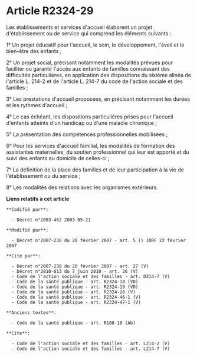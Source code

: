 # Article R2324-29

Les établissements et services d'accueil élaborent un projet d'établissement ou de service qui comprend les éléments
suivants : 

1° Un projet éducatif pour l'accueil, le soin, le développement, l'éveil et le bien-être des enfants ; 

2° Un projet social, précisant notamment les modalités prévues pour faciliter ou garantir l'accès aux enfants de familles
connaissant des difficultés particulières, en application des dispositions du sixième alinéa de l'article L. 214-2 et de
l'article L. 214-7 du code de l'action sociale et des familles ; 

3° Les prestations d'accueil proposées, en précisant notamment les durées et les rythmes d'accueil ; 

4° Le cas échéant, les dispositions particulières prises pour l'accueil d'enfants atteints d'un handicap ou d'une maladie
chronique ; 

5° La présentation des compétences professionnelles mobilisées ; 

6° Pour les services d'accueil familial, les modalités de formation des assistantes maternelles, du soutien professionnel qui
leur est apporté et du suivi des enfants au domicile de celles-ci ; 

7° La définition de la place des familles et de leur participation à la vie de l'établissement ou du service ; 

8° Les modalités des relations avec les organismes extérieurs.

**Liens relatifs à cet article**

	**Codifié par**:

	  - Décret n°2003-462 2003-05-21

	**Modifié par**:

	  - Décret n°2007-230 du 20 février 2007 - art. 5 () JORF 22 février 2007

	**Cité par**:

	  - Décret n°2007-230 du 20 février 2007 - art. 27 (V)
	  - Décret n°2010-613 du 7 juin 2010 - art. 26 (V)
	  - Code de l'action sociale et des familles - art. D214-7 (V)
	  - Code de la santé publique - art. R2324-18 (VD)
	  - Code de la santé publique - art. R2324-19 (VD)
	  - Code de la santé publique - art. R2324-28 (V)
	  - Code de la santé publique - art. R2324-46-1 (V)
	  - Code de la santé publique - art. R2324-47-1 (V)

	**Anciens textes**:

	  - Code de la santé publique - art. R180-10 (Ab)

	**Cite**:

	  - Code de l'action sociale et des familles - art. L214-2 (V)
	  - Code de l'action sociale et des familles - art. L214-7 (V)
